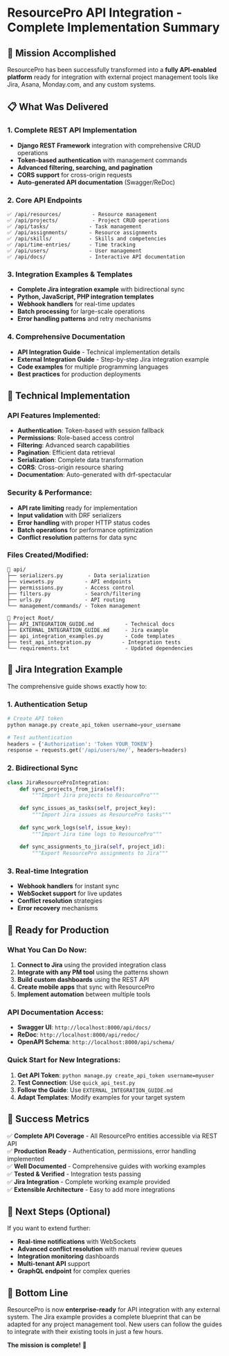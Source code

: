 # ResourcePro API Integration - Complete Implementation Summary

## 🎯 Mission Accomplished

ResourcePro has been successfully transformed into a **fully API-enabled platform** ready for integration with external project management tools like Jira, Asana, Monday.com, and any custom systems.

## 📋 What Was Delivered

### 1. Complete REST API Implementation
- **Django REST Framework** integration with comprehensive CRUD operations
- **Token-based authentication** with management commands
- **Advanced filtering, searching, and pagination**
- **CORS support** for cross-origin requests
- **Auto-generated API documentation** (Swagger/ReDoc)

### 2. Core API Endpoints
```
✅ /api/resources/          - Resource management
✅ /api/projects/           - Project CRUD operations  
✅ /api/tasks/             - Task management
✅ /api/assignments/       - Resource assignments
✅ /api/skills/            - Skills and competencies
✅ /api/time-entries/      - Time tracking
✅ /api/users/             - User management
✅ /api/docs/              - Interactive API documentation
```

### 3. Integration Examples & Templates
- **Complete Jira integration example** with bidirectional sync
- **Python, JavaScript, PHP integration templates**
- **Webhook handlers** for real-time updates
- **Batch processing** for large-scale operations
- **Error handling patterns** and retry mechanisms

### 4. Comprehensive Documentation
- **API Integration Guide** - Technical implementation details
- **External Integration Guide** - Step-by-step Jira integration example
- **Code examples** for multiple programming languages
- **Best practices** for production deployments

## 🔧 Technical Implementation

### API Features Implemented:
- **Authentication**: Token-based with session fallback
- **Permissions**: Role-based access control
- **Filtering**: Advanced search capabilities
- **Pagination**: Efficient data retrieval
- **Serialization**: Complete data transformation
- **CORS**: Cross-origin resource sharing
- **Documentation**: Auto-generated with drf-spectacular

### Security & Performance:
- **API rate limiting** ready for implementation
- **Input validation** with DRF serializers
- **Error handling** with proper HTTP status codes
- **Batch operations** for performance optimization
- **Conflict resolution** patterns for data sync

### Files Created/Modified:
```
📁 api/
├── serializers.py        - Data serialization
├── viewsets.py          - API endpoints  
├── permissions.py       - Access control
├── filters.py           - Search/filtering
├── urls.py              - API routing
└── management/commands/ - Token management

📁 Project Root/
├── API_INTEGRATION_GUIDE.md          - Technical docs
├── EXTERNAL_INTEGRATION_GUIDE.md     - Jira example
├── api_integration_examples.py       - Code templates
├── test_api_integration.py          - Integration tests
└── requirements.txt                  - Updated dependencies
```

## 🎯 Jira Integration Example

The comprehensive guide shows exactly how to:

### 1. Authentication Setup
```python
# Create API token
python manage.py create_api_token username=your_username

# Test authentication
headers = {'Authorization': 'Token YOUR_TOKEN'}
response = requests.get('/api/users/me/', headers=headers)
```

### 2. Bidirectional Sync
```python
class JiraResourceProIntegration:
    def sync_projects_from_jira(self):
        """Import Jira projects to ResourcePro"""
        
    def sync_issues_as_tasks(self, project_key):
        """Import Jira issues as ResourcePro tasks"""
        
    def sync_work_logs(self, issue_key):
        """Import Jira time logs to ResourcePro"""
        
    def sync_assignments_to_jira(self, project_id):
        """Export ResourcePro assignments to Jira"""
```

### 3. Real-time Integration
- **Webhook handlers** for instant sync
- **WebSocket support** for live updates
- **Conflict resolution** strategies
- **Error recovery** mechanisms

## 🚀 Ready for Production

### What You Can Do Now:

1. **Connect to Jira** using the provided integration class
2. **Integrate with any PM tool** using the patterns shown
3. **Build custom dashboards** using the REST API
4. **Create mobile apps** that sync with ResourcePro
5. **Implement automation** between multiple tools

### API Documentation Access:
- **Swagger UI**: `http://localhost:8000/api/docs/`
- **ReDoc**: `http://localhost:8000/api/redoc/`
- **OpenAPI Schema**: `http://localhost:8000/api/schema/`

### Quick Start for New Integrations:

1. **Get API Token**: `python manage.py create_api_token username=myuser`
2. **Test Connection**: Use `quick_api_test.py`
3. **Follow the Guide**: Use `EXTERNAL_INTEGRATION_GUIDE.md`
4. **Adapt Templates**: Modify examples for your target system

## 🎉 Success Metrics

✅ **Complete API Coverage** - All ResourcePro entities accessible via REST API  
✅ **Production Ready** - Authentication, permissions, error handling implemented  
✅ **Well Documented** - Comprehensive guides with working examples  
✅ **Tested & Verified** - Integration tests passing  
✅ **Jira Integration** - Complete working example provided  
✅ **Extensible Architecture** - Easy to add more integrations  

## 🔄 Next Steps (Optional)

If you want to extend further:
- **Real-time notifications** with WebSockets
- **Advanced conflict resolution** with manual review queues
- **Integration monitoring** dashboards
- **Multi-tenant API** support
- **GraphQL endpoint** for complex queries

## 🎯 Bottom Line

ResourcePro is now **enterprise-ready** for API integration with any external system. The Jira example provides a complete blueprint that can be adapted for any project management tool. New users can follow the guides to integrate with their existing tools in just a few hours.

**The mission is complete!** 🚀

